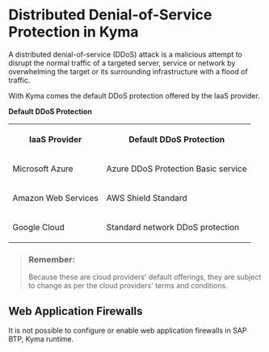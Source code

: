 <!-- loio5e13d59686384dc4aa6bb6d89219a997 -->

# Distributed Denial-of-Service Protection in Kyma

A distributed denial-of-service \(DDoS\) attack is a malicious attempt to disrupt the normal traffic of a targeted server, service or network by overwhelming the target or its surrounding infrastructure with a flood of traffic.

With Kyma comes the default DDoS protection offered by the IaaS provider.

**Default DDoS Protection**


<table>
<tr>
<th valign="top">

IaaS Provider

</th>
<th valign="top">

Default DDoS Protection

</th>
</tr>
<tr>
<td valign="top">

Microsoft Azure

</td>
<td valign="top">

Azure DDoS Protection Basic service

</td>
</tr>
<tr>
<td valign="top">

Amazon Web Services

</td>
<td valign="top">

AWS Shield Standard

</td>
</tr>
<tr>
<td valign="top">

Google Cloud

</td>
<td valign="top">

Standard network DDoS protection

</td>
</tr>
</table>

> ### Remember:  
> Because these are cloud providers' default offerings, they are subject to change as per the cloud providers' terms and conditions.



<a name="loio5e13d59686384dc4aa6bb6d89219a997__section_gr1_l41_tzb"/>

## Web Application Firewalls

It is not possible to configure or enable web application firewalls in SAP BTP, Kyma runtime.

